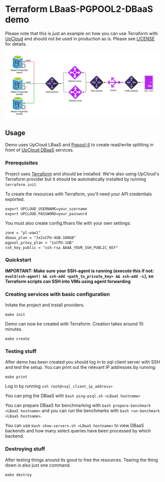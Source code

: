 # Terraform LBaaS-PGPOOL2-DBaaS demo

Please note that this is just an example on how you can use Terraform with [UpCloud](https://upcloud.com/) and should not be used in production as is. Please see [LICENSE](LICENSE) for details.

![Service Topology](demo.png)

## Usage
Demo uses UpCloud LBaaS and [Pgpool-II](https://www.pgpool.net/) to create read/write splitting in front of [UpCloud DBaaS](https://upcloud.com/products/managed-databases/) services.

### Prerequisites

Project uses [Terraform](https://www.terraform.io/) and should be installed. We're also using UpCloud's Terraform provider but it should be automatically installed by running `terraform init`.

To create the resources with Terraform, you'll need your API credentials exported.

```
export UPCLOUD_USERNAME=your_username
export UPCLOUD_PASSWORD=your_password
```

You must also create config.tfvars file with your own settings:
 
```
zone = "pl-waw1"
dbaas_plan = "3x2xCPU-4GB-100GB"
pgpool_proxy_plan = "1xCPU-1GB"
ssh_key_public = "ssh-rsa AAAA_YOUR_SSH_PUBLIC_KEY"
```

### Quickstart

**IMPORTANT: Make sure your SSH-agent is running (execute this if not: `eval$(ssh-agent) && ssh-add <path_to_private_key> && ssh-add -L`), so Terraform scripts can SSH into VMs using agent forwarding**


### Creating services with basic configuration

Initate the project and install providers.

```
make init
```

Demo can now be created with Terraform. Creation takes around 10 minutes.

```
make create
```

### Testing stuff

After demo has been created you should log in to sql-client server with SSH and test the setup. You can print out the relevant IP addresses by running:

```
make print
```

Log in by running `ssh root@<sql_client_ip_address>`

You can ping the DBaaS with `bash ping-psql.sh <LBaaS hostname>`

You can prepare DBaaS for benchmarking with `bash prepare-benchmark <LBaaS hostname>` and you can run the benchmarks with `bash run-benchmark <LBaaS hostname>`.

You can use `bash show-servers.sh <LBaaS hostname>` to view DBaaS backends and how many select queries have been processed by which backend.


### Destroying stuff

After testing things around its good to free the resources. Tearing the thing down is also just one command.

```
make destroy
```

